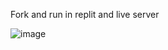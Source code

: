 Fork and run in replit and live server

![image](https://github.com/user-attachments/assets/5299b522-c808-4470-94c4-7f524ca42347)
